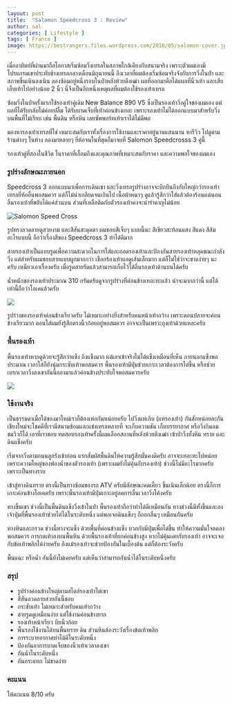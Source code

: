 ```yaml
---
layout: post
title:  "Salomon Speedcross 3 : Review"
author: sal
categories: [ Lifestyle ]
tags: [ France ]
image: https://bestrangers.files.wordpress.com/2016/05/salomon-cover.jpg
---
```


เมื่ออาทิตย์ที่ผ่านมาถือโอกาสเริ่มซ้อมวิ่งเทรลในสภาพใกล้เคียงกับสนามจริง เพราะตัวผมเองมีโปรแกรมเขาประทับช้างเทรลกลางเดือนมิถุนายนนี้ ถึงเวลาที่ผมต้องเริ่มซ้อมจริงจังกับการวิ่งในป่า และสภาพขึ้นเนินลงเนิน ลองซ้อมอยู่หนึ่งรอบในป่าหลังห้วยตึงเฒ่า ผลที่ออกมาคือได้แผลที่นิ้วเท้า และเสียเล็บเท้าไปอย่างน้อย 2 นิ้ว นี่จึงเป็นอีกหนึ่งเหตุผลที่ผมต้องใช้รองเท้าเทรล


ซ้อมวิ่งในป่าครั้งแรกใช้รองเท้าคู่เดิม New Balance 890 V5 ซึ่งเป็นรองเท้าวิ่งคู่ใจของผมเอง แต่ผลที่ได้รับกลับไม่ค่อยปลื้ม ได้รับบาดเจ็บที่เท้าค่อนข้างเยอะ เพราะรองเท้าไม่ได้ออกแบบมาสำหรับวิ่งบนพื้นที่ไม่เรียบ เช่น พื้นดิน หรือหิน เลยซัพพอร์ทเท้าเราได้ไม่ดีพอ

มองหารองเท้าเทรลที่ใช่ เหมาะสมกับเราทั้งเรื่องการใช้งานและราคาอยู่นานแสนนาน หารีวิว ไปดูตามร้านต่างๆ ในห้าง ลองมาหลายๆ ยี่ห้อจนในที่สุดก็มาจบที่ Salomon Speedcrosss 3 คู่นี้

รองเท้าคู่ที่สองในชีวิต ในราคาที่เอื้อมถึงและคุณภาพที่เหมาะสมกับราคา และความพอใจของผมเอง

### รูปร่างลักษณะภายนอก
Speedcross 3 ออกแบบมาเพื่อการเดินเขา และวิ่งเทรลรูปร่างอาจจะบึกบึนถึงกับใหญ่กว่ารองเท้าเทรลยี่ห้ออื่นพอสมควร แต่ก็ไม่น่าเกลียดจนเกินไป เนื้อผ้าหนาๆ ดูแล้วรู้สึกว่าใส่แล้วต้องร้อนแน่นอน ลิ้นรองเท้าที่ขยับได้แค่ส่วนบน ส่วนที่เหลือติดกับตัวรองเท้าคงจะน่ารำคาญไม่น้อย

<img src="https://bestrangers.files.wordpress.com/2016/05/02752-03.png" alt="Salomon Speed Cross">

รูปทรงลวดลายดูสวยงาม และสีสันสะดุดตา ผมชอบสีเจ็บๆ แบบนี้นะ สีเขียวสะท้อนแสง สีแดง สีส้มอะไรแบบนี้ ถือว่าเรื่องสีของ Speedcross 3 ทำได้ดีมาก

สายรองเท้าเป็นแบบรูดเพื่อความสะดวกในการใส่และถอดรองเท้าและป้องกันสายรองเท้าหลุดขณะกำลังวิ่ง แต่สำหรับผมชอบสายแบบผูกมากกว่า เชือกร้องเท้าแลดูเส้นเล็กมาก แต่ก็ไม่ใช่ว่าจะขาดง่ายๆ นะครับ เหนียวเอาเรื่องครับ เมื่อรูดสายรัดแล้วสามารถเก็บไว้ไต้ลิ้นรองเท้าด้านบนได้ครับ

น้ำหนักของรองเท้าประมาณ 310 กรัมครับดูจากรูปร่างที่ค่อนข้างเทอะทะแล้ว น่าจะมากกว่านี้ แต่ได้เท่านี้ถือว่าโอเคแล้วครับ

<img src="https://bestrangers.files.wordpress.com/2016/05/original.jpg">

รูปร่างของรองเท้าค่อนข้างเรียวครับ ไม่เหมาะอย่างยิ่งสำหรับคนหน้าเท้ากว้าง เพราะตอนปลายจะค่อนข้างเรียวมาก ตอนใส่ผมยังรู้สึกตรงนิ้วก้อยอยู่พอสมควร อาจจะเป็นเพราะถุงเท้าด้วยแหละครับ

### พื้นรองเท้า
พื้นรองเท้าหากดูด้วยจะรู้สึกว่าแข็ง ถึงแข็งมาก แต่เอาเข้าจริงไม่ได้แข็งเหมือนที่เห็น ภายนอกแข็งพอประมาณ เวลาใส่ก็ยังนุ่มกระชับเท้าพอสมควร พื้นรองเท้ามีปุ่มช่วยเกาะเวลาต้องการไต่ขึ้น หรือช่วยเบรกเวลาวิ่งลงเขาอันนี้ลองมาแล้วค่อนข้างประทับใจพอสมควรครับ

<img src="https://bestrangers.files.wordpress.com/2016/05/20150330032221.jpg">

### ใช้งานจริง
เป็นธรรมดาเมื่อใด้ของมาใหม่เราก็ต้องเห่อกันหน่อยครับ ไปวิ่งแห่เกิบ (แห่รองเท้า) กันสักหน่อยละกัน เชียงใหม่จะโชคดีที่เรามีสนามซ้อมและแข่งเทรลหลายที่ จะเก็บความชัน เก็บบรรยากาศ หรือวิ่งกินลมชมวิวก็ได้ เอาที่เราชอบ ทดสอบรองเท้าครั้งนี้ผมเลือกสถานที่หลังห้วยตึงเฒ่า เข้าป่าวิ่งทั้งหิน ทราย และดินแข็งครับ

เริ่มจากวิ่งตามถนนลูกรังเข้าก่อน แรกสัมผัสพื้นดินให้ความรู้สึกมั่นคงดีครับ อาจจะเทอะทะไปหน่อยเพราะความใหญ่ของฟองน้ำของตัวรองเท้า (เพราะผมยังไม่คุ้นกับรองเท้า) ช่วงนี้ไม่มีอะไรมากครับเพราะเป็นทางราบ

เข้าสู่ทางดินทราย ตรงนี้เป็นทางซ้อมของรถ ATV ครับมีลักษณะคดเคี้ยว ขึ้นเนินเล็กน้อย ตรงนี้ก็การเกาะค่อนข้างโอเคครับ เพราะพี้นรองเท้ามีปุ่มเกาะอยู่ลดการลื่นเวลาวิ่งโค้งครับ

ทางขึ้นเขา ช่วงนี้เป็นพื้นดินแข็งวิ่งเข้าในป่า พื้นรองเท้าถือว่าทำได้ดีเหมือนกัน ทางช่วงนี้มีทั้งขึ้นและลง เจ้าปุ่มที่พื้นรองเท้าช่วยไต่ได้ในระดับหนึ่ง แต่พอเจอดินแข็งๆ ก็ออกลื่นๆ เหมือนกันครับ

ทางหินและกรวด ช่วงนี้ทางจะแข็ง ด้วยพื้นที่ค่อนข้างแข็ง บวกกับมีปุ่มเพื่อไต่ขึ้น ทำให้ความมั่นใจลดลงพอสมควร การกดเท้าลงบนพื้นหิน ด้วยพื้นรองเท้าที่ยกค่อนข้างสูง หากไม่คุ้นเคยกับรองเท้า อาจจะเจอกับข้อเท้าพลิกได้ง่ายครับ ถึงแม้รองเท้าจะช่วยป้องกันในเบื้องต้น แต่ก็ต้องระวังครับ

พื้นแฉะ หรือน้ำ อันนี้ยังไม่เคยครับ แต่เห็นว่าสามารถกันน้ำได้ในระดับหนึ่งครับ

### สรุป
- รูปร่างค่อนข้างใหญ่ตามสไตล์รองเท้าไต่เขา
- สีสันลวดลายสวยอันนี้ชอบ
- กระชับเท้า ไม่เหมาะสำหรับคนเท้ากว้าง
- สายรูดดูเหมือนง่าย แต่ใช้งานค่อนข้างยาก
- รองเท้าหน้าเรียว บีบนิ้วก้อย
- พื้นรองใช้งานได้บนพื้นทราย ดิน ส่วนหินต้องระวังเรื่องข้อเท้าพลิก
- การระบายอากาศทำได้ดีในระดับหนึ่ง
- ป้องกันอาการบาดเจ็บของนิ้วเท้าเวลาลงเขา
- กันน้ำในระดับหนึ่ง
- กันกระแทก ไม่ขาดง่าย

### คะแนน

<span class="spoiler">ให้คะแนน 8/10 ครับ</span>
